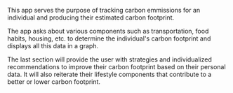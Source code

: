 This app serves the purpose of tracking carbon emmissions for an individual and producing their estimated carbon footprint.

The app asks about various components such as transportation, food habits, housing, etc. to determine the individual's carbon footprint and displays all this data in a graph.

The last section will provide the user with strategies and individualized recommendations to improve their carbon footprint based on their personal data. It will also reiterate their lifestyle components that contribute to a better or lower carbon footprint.
